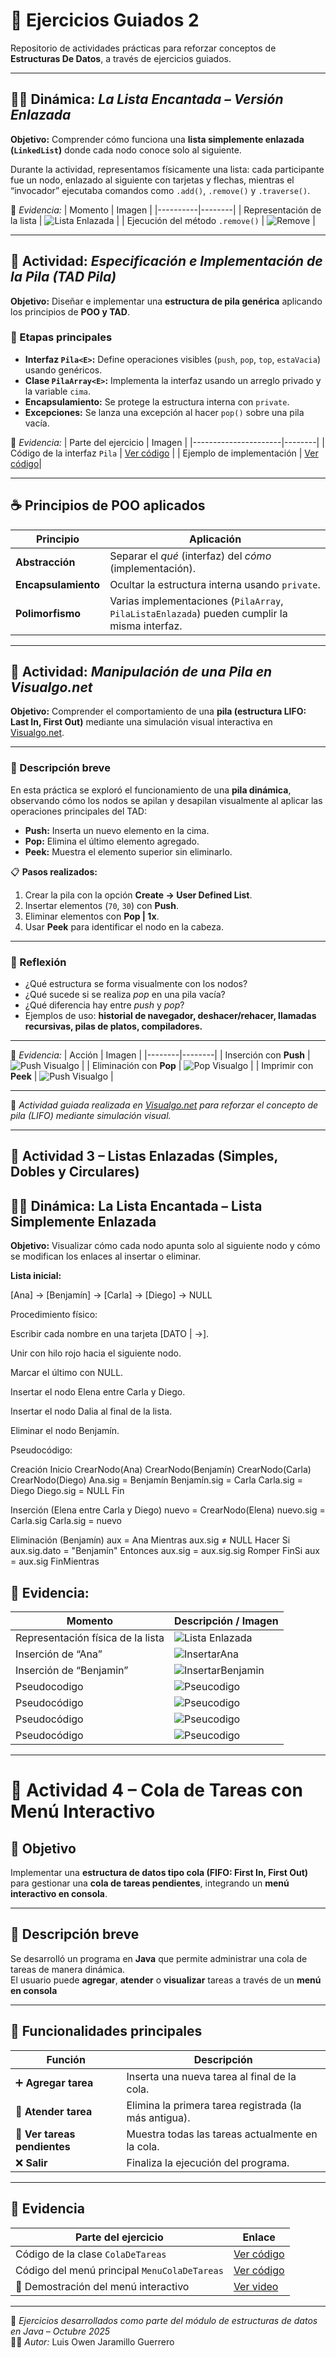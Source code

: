 # 🧩 Ejercicios Guiados 2

Repositorio de actividades prácticas para reforzar conceptos de **Estructuras De Datos**, a través de ejercicios guiados.

---

## 🧙‍♂️ Dinámica: *La Lista Encantada – Versión Enlazada*
**Objetivo:** Comprender cómo funciona una **lista simplemente enlazada (`LinkedList`)** donde cada nodo conoce solo al siguiente.

Durante la actividad, representamos físicamente una lista: cada participante fue un nodo, enlazado al siguiente con tarjetas y flechas, mientras el “invocador” ejecutaba comandos como `.add()`, `.remove()` y `.traverse()`.

📸 *Evidencia:*
| Momento | Imagen |
|----------|--------|
| Representación de la lista | ![Lista Enlazada](pila1.jpg.jpg) |
| Ejecución del método `.remove()` | ![Remove](pila2.jpg.jpg) |

---

## 🧱 Actividad: *Especificación e Implementación de la Pila (TAD Pila)*

**Objetivo:** Diseñar e implementar una **estructura de pila genérica** aplicando los principios de **POO y TAD**.

### 🧩 Etapas principales
- **Interfaz `Pila<E>`:** Define operaciones visibles (`push`, `pop`, `top`, `estaVacia`) usando genéricos.  
- **Clase `PilaArray<E>`:** Implementa la interfaz usando un arreglo privado y la variable `cima`.  
- **Encapsulamiento:** Se protege la estructura interna con `private`.  
- **Excepciones:** Se lanza una excepción al hacer `pop()` sobre una pila vacía.  

📸 *Evidencia:*
| Parte del ejercicio | Imagen |
|----------------------|--------|
| Código de la interfaz `Pila` | [Ver código](PilaMain.java) |
| Ejemplo de implementación | [Ver código](stackArray.java)|

---

## ☕ Principios de POO aplicados
| Principio | Aplicación |
|------------|-------------|
| **Abstracción** | Separar el *qué* (interfaz) del *cómo* (implementación). |
| **Encapsulamiento** | Ocultar la estructura interna usando `private`. |
| **Polimorfismo** | Varias implementaciones (`PilaArray`, `PilaListaEnlazada`) pueden cumplir la misma interfaz. |

---
## 🧮 Actividad: *Manipulación de una Pila en Visualgo.net*

**Objetivo:** Comprender el comportamiento de una **pila (estructura LIFO: Last In, First Out)** mediante una simulación visual interactiva en [Visualgo.net](https://visualgo.net/en/list).

---

### 🧩 Descripción breve
En esta práctica se exploró el funcionamiento de una **pila dinámica**, observando cómo los nodos se apilan y desapilan visualmente al aplicar las operaciones principales del TAD:

- **Push:** Inserta un nuevo elemento en la cima.  
- **Pop:** Elimina el último elemento agregado.  
- **Peek:** Muestra el elemento superior sin eliminarlo.

📋 **Pasos realizados:**
1. Crear la pila con la opción **Create → User Defined List**.  
2. Insertar elementos (`70`, `30`) con **Push**.  
3. Eliminar elementos con **Pop | 1x**.  
4. Usar **Peek** para identificar el nodo en la cabeza.  

---

### 💭 Reflexión
- ¿Qué estructura se forma visualmente con los nodos?  
- ¿Qué sucede si se realiza *pop* en una pila vacía?  
- ¿Qué diferencia hay entre *push* y *pop*?  
- Ejemplos de uso: **historial de navegador, deshacer/rehacer, llamadas recursivas, pilas de platos, compiladores.**

---

📸 *Evidencia:*
| Acción | Imagen |
|--------|--------|
| Inserción con **Push** | ![Push Visualgo](visualgo1.jpg.png) |
| Eliminación con **Pop** | ![Pop Visualgo](visualgo2.jpg.png) |
| Imprimir con **Peek** | ![Push Visualgo](visualgo3.jpg.png) |

---

🧷 *Actividad guiada realizada en [Visualgo.net](https://visualgo.net/en/list) para reforzar el concepto de pila (LIFO) mediante simulación visual.*

---

## 🧩 Actividad 3 – Listas Enlazadas (Simples, Dobles y Circulares)

## 🧙‍♂️ Dinámica: La Lista Encantada – Lista Simplemente Enlazada

**Objetivo:** Visualizar cómo cada nodo apunta solo al siguiente nodo y cómo se modifican los enlaces al insertar o eliminar.

**Lista inicial:**

[Ana] → [Benjamín] → [Carla] → [Diego] → NULL


Procedimiento físico:

Escribir cada nombre en una tarjeta [DATO | →].

Unir con hilo rojo hacia el siguiente nodo.

Marcar el último con NULL.

Insertar el nodo Elena entre Carla y Diego.

Insertar el nodo Dalia al final de la lista.

Eliminar el nodo Benjamín.

Pseudocódigo:

Creación
Inicio
  CrearNodo(Ana)
  CrearNodo(Benjamín)
  CrearNodo(Carla)
  CrearNodo(Diego)
  Ana.sig = Benjamín
  Benjamín.sig = Carla
  Carla.sig = Diego
  Diego.sig = NULL
Fin

Inserción (Elena entre Carla y Diego)
  nuevo = CrearNodo(Elena)
  nuevo.sig = Carla.sig
  Carla.sig = nuevo

Eliminación (Benjamín)
  aux = Ana
  Mientras aux.sig ≠ NULL Hacer
    Si aux.sig.dato = "Benjamín" Entonces
      aux.sig = aux.sig.sig
      Romper
    FinSi
    aux = aux.sig
  FinMientras


## 📸 Evidencia:

| Momento                           | Descripción / Imagen               |
| --------------------------------- | ---------------------------------- |
| Representación física de la lista | ![Lista Enlazada](ListaEnlazada.jpg)              |
| Inserción de “Ana”                | ![InsertarAna](Insert.jpgAna.jpg)                  |
| Inserción de “Benjamin”           | ![InsertarBenjamin](InsertBenjamin.jpg)                 |
| Pseudocodigo                      | ![Pseucodigo](pseudocódigo.jpg)            |
| Pseudocódigo                      | ![Pseucodigo](pseudocódigo1.jpg) |
| Pseudocódigo                      | ![Pseucodigo](pseudocódigo2.jpg) |
| Pseudocódigo                      | ![Pseucodigo](pseudocódigo3.jpg) |

---

# 🧩 Actividad 4 – Cola de Tareas con Menú Interactivo

## 🎯 Objetivo
Implementar una **estructura de datos tipo cola (FIFO: First In, First Out)** para gestionar una **cola de tareas pendientes**, integrando un **menú interactivo en consola**.

---

## 🧱 Descripción breve
Se desarrolló un programa en **Java** que permite administrar una cola de tareas de manera dinámica.  
El usuario puede **agregar**, **atender** o **visualizar** tareas a través de un **menú en consola**

---

## 🧩 Funcionalidades principales

| Función | Descripción |
|----------|--------------|
| ➕ **Agregar tarea** | Inserta una nueva tarea al final de la cola. |
| 🧾 **Atender tarea** | Elimina la primera tarea registrada (la más antigua). |
| 👀 **Ver tareas pendientes** | Muestra todas las tareas actualmente en la cola. |
| ❌ **Salir** | Finaliza la ejecución del programa. |

---

## 📸 Evidencia

| Parte del ejercicio | Enlace |
|----------------------|--------|
| Código de la clase `ColaDeTareas` | [Ver código](ColaDeTareas.java) |
| Código del menú principal `MenuColaDeTareas` | [Ver código](MenuColaDeTareas.java) |
| 🎥 Demostración del menú interactivo | [Ver video](https://drive.google.com/tu_enlace_video) |

---



📅 *Ejercicios desarrollados como parte del módulo de estructuras de datos en Java – Octubre 2025*  
👨‍💻 *Autor:* Luis Owen Jaramillo Guerrero
